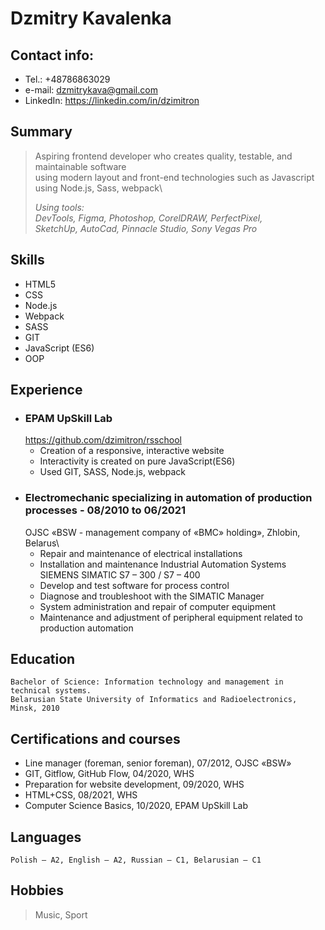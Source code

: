 # Dzmitry Kavalenka

## Contact info:

- Tel.: +48786863029
- e-mail: dzmitrykava@gmail.com
- LinkedIn: https://linkedin.com/in/dzimitron

## Summary

> Aspiring frontend developer who creates quality, testable, and maintainable software\
> using modern layout and front-end technologies such as Javascript using Node.js, Sass, webpack\
>
> _Using tools:\
> DevTools, Figma, Photoshop, CorelDRAW, PerfectPixel,\
> SketchUp, AutoCad, Pinnacle Studio, Sony Vegas Pro_

## Skills

- HTML5
- CSS
- Node.js
- Webpack
- SASS
- GIT
- JavaScript (ES6)
- OOP

## Experience

- ### EPAM UpSkill Lab
  https://github.com/dzimitron/rsschool
  - Creation of a responsive, interactive website
  - Interactivity is created on pure JavaScript(ES6)
  - Used GIT, SASS, Node.js, webpack
- ### Electromechanic specializing in automation of production processes - 08/2010 to 06/2021
  OJSC «BSW - management company of «BMC» holding», Zhlobin, Belarus\
  - Repair and maintenance of electrical installations
  - Installation and maintenance Industrial Automation Systems SIEMENS SIMATIC S7 – 300 / S7 – 400
  - Develop and test software for process control
  - Diagnose and troubleshoot with the SIMATIC Manager
  - System administration and repair of computer equipment
  - Maintenance and adjustment of peripheral equipment related to production automation

## Education

    Bachelor of Science: Information technology and management in technical systems.
    Belarusian State University of Informatics and Radioelectronics, Minsk, 2010

## Certifications and courses

- Line manager (foreman, senior foreman), 07/2012, OJSC «BSW»
- GIT, Gitflow, GitHub Flow, 04/2020, WHS
- Preparation for website development, 09/2020, WHS
- HTML+CSS, 08/2021, WHS
- Computer Science Basics, 10/2020, EPAM UpSkill Lab

## Languages

```
Polish – A2, English – A2, Russian – C1, Belarusian – C1
```

## Hobbies

> Music, Sport
